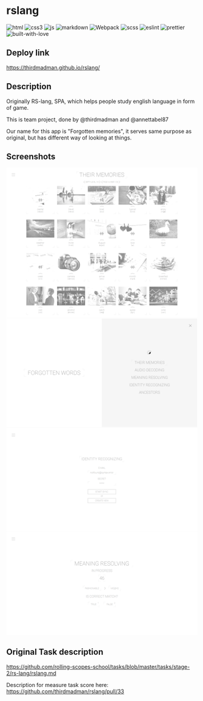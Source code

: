 # rslang

![html](https://img.shields.io/badge/HTML5-E34F26?style=for-the-badge&logo=html5&logoColor=white) ![css3](https://img.shields.io/badge/CSS3-1572B6?style=for-the-badge&logo=css3&logoColor=white) ![js](https://img.shields.io/badge/JavaScript-F7DF1E?style=for-the-badge&logo=javascript&logoColor=black) ![markdown](https://img.shields.io/badge/Markdown-000000?style=for-the-badge&logo=markdown&logoColor=white) ![Webpack](https://img.shields.io/badge/webpack-%238DD6F9.svg?style=for-the-badge&logo=webpack&logoColor=black) ![scss](https://img.shields.io/badge/SCss-CC6699?style=for-the-badge&logo=sass&logoColor=white) ![eslint](https://img.shields.io/badge/eslint-3A33D1?style=for-the-badge&logo=eslint&logoColor=white) ![prettier](https://img.shields.io/badge/prettier-1A2C34?style=for-the-badge&logo=prettier&logoColor=F7BA3E) ![built-with-love](https://img.shields.io/badge/Made%20with-LOVE-red?style=for-the-badge)

## Deploy link

https://thirdmadman.github.io/rslang/

## Description

Originally RS-lang, SPA, which helps people study english language in form of game.

This is team project, done by @thirdmadman and @annettabel87

Our name for this app is "Forgotten memories", it serves same purpose as original, but has different way of looking at things.

## Screenshots

![min-screen](./rslang-main-screen.png)
![menu](./rslang-menu.png)
![audio-decoding](./rslang-audio-decoding.png)
![meaning-resolving](./rslang-meaning-resolving.png)

## Original Task description

<https://github.com/rolling-scopes-school/tasks/blob/master/tasks/stage-2/rs-lang/rslang.md>

Description for measure task score here: <https://github.com/thirdmadman/rslang/pull/33>
